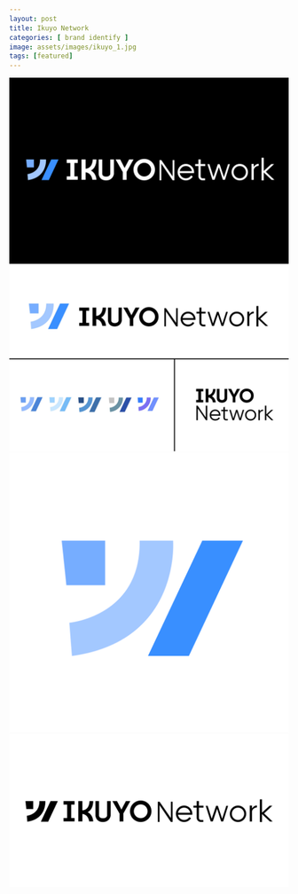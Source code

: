```yaml
---
layout: post
title: Ikuyo Network
categories: [ brand identify ]
image: assets/images/ikuyo_1.jpg
tags: [featured]
---
```

![](/assets/images/ikuyo_1.jpg)
![](/assets/images/ikuyo_2.jpg)
![](/assets/images/ikuyo_3.png)
![](/assets/images/ikuyo_4.svg)
